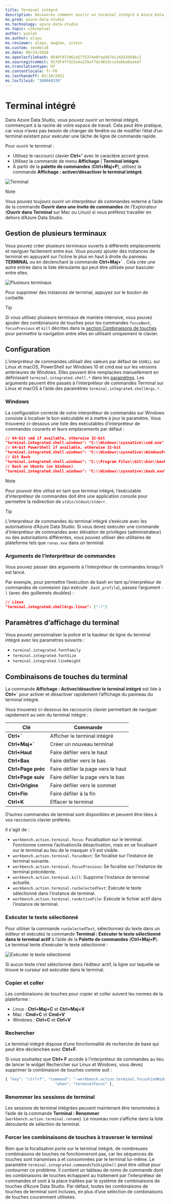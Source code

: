 ```yaml
---
title: Terminal intégré
description: Découvrez comment ouvrir un terminal intégré à Azure Data Studio. Un terminal intégré peut être plus pratique qu’un terminal séparé.
ms.prod: azure-data-studio
ms.technology: azure-data-studio
ms.topic: conceptual
author: yualan
ms.author: alayu
ms.reviewer: alayu, maghan, sstein
ms.custom: seodec18
ms.date: 09/24/2018
ms.openlocfilehash: 054bfd71962a5775374e8faa567dc24242d846c1
ms.sourcegitcommit: 917df4ffd22e4a229af7dc481dcce3ebba0aa4d7
ms.translationtype: HT
ms.contentlocale: fr-FR
ms.lasthandoff: 02/10/2021
ms.locfileid: "100048339"
---
```

# <a name="integrated-terminal"></a>Terminal intégré

Dans Azure Data Studio, vous pouvez ouvrir un terminal intégré, commençant à la racine de votre espace de travail. Cela peut être pratique, car vous n’avez pas besoin de changer de fenêtre ou de modifier l’état d’un terminal existant pour exécuter une tâche de ligne de commande rapide.

Pour ouvrir le terminal :

* Utilisez le raccourci clavier **Ctrl+'** avec le caractère accent grave.
* Utilisez la commande de menu **Affichage** | **Terminal intégré**.
* À partir de la **palette de commandes** (**Ctrl+Maj+P**), utilisez la commande **Affichage : activer/désactiver le terminal intégré**.

![Terminal](media/integrated-terminal/terminal-screen.png)

> [!NOTE]
> Vous pouvez toujours ouvrir un interpréteur de commandes externe à l’aide de la commande **Ouvrir dans une invite de commandes** de l’Explorateur (**Ouvrir dans Terminal** sur Mac ou Linux) si vous préférez travailler en dehors d’Azure Data Studio.

## <a name="managing-multiple-terminals"></a>Gestion de plusieurs terminaux

Vous pouvez créer plusieurs terminaux ouverts à différents emplacements et naviguer facilement entre eux. Vous pouvez ajouter des instances de terminal en appuyant sur l’icône le plus en haut à droite du panneau **TERMINAL** ou en déclenchant la commande **Ctrl+Maj+`** . Cela crée une autre entrée dans la liste déroulante qui peut être utilisée pour basculer entre elles.

![Plusieurs terminaux](media/integrated-terminal/terminal-multiple-instances.png)

Pour supprimer des instances de terminal, appuyez sur le bouton de corbeille.

> [!TIP]
> Si vous utilisez plusieurs terminaux de manière intensive, vous pouvez ajouter des combinaisons de touches pour les commandes `focusNext`, `focusPrevious` et `kill` décrites dans la [section Combinaisons de touches](#key-bindings) pour permettre la navigation entre elles en utilisant uniquement le clavier.

## <a name="configuration"></a>Configuration

L’interpréteur de commandes utilisait des valeurs par défaut de `$SHELL` sur Linux et macOS, PowerShell sur Windows 10 et cmd.exe sur les versions antérieures de Windows. Elles peuvent être remplacées manuellement en définissant `terminal.integrated.shell.*` dans les [paramètres](settings.md). Les arguments peuvent être passés à l’interpréteur de commandes Terminal sur Linux et macOS à l’aide des paramètres `terminal.integrated.shellArgs.*`.

### <a name="windows"></a>Windows

La configuration correcte de votre interpréteur de commandes sur Windows consiste à localiser le bon exécutable et à mettre à jour le paramètre. Vous trouverez ci-dessous une liste des exécutables d’interpréteur de commandes courants et leurs emplacements par défaut :

```json
// 64-bit cmd if available, otherwise 32-bit
"terminal.integrated.shell.windows": "C:\\Windows\\sysnative\\cmd.exe"
// 64-bit PowerShell if available, otherwise 32-bit
"terminal.integrated.shell.windows": "C:\\Windows\\sysnative\\WindowsPowerShell\\v1.0\\powershell.exe"
// Git Bash
"terminal.integrated.shell.windows": "C:\\Program Files\\Git\\bin\\bash.exe"
// Bash on Ubuntu (on Windows)
"terminal.integrated.shell.windows": "C:\\Windows\\sysnative\\bash.exe"
```

> [!NOTE]
> Pour pouvoir être utilisé en tant que terminal intégré, l’exécutable d’interpréteur de commandes doit être une application console pour permettre la redirection de `stdin/stdout/stderr`.

> [!TIP]
> L’interpréteur de commandes du terminal intégré s’exécute avec les autorisations d’Azure Data Studio. Si vous devez exécuter une commande d’interpréteur de commandes avec élévation de privilèges (administrateur) ou des autorisations différentes, vous pouvez utiliser des utilitaires de plateforme tels que `runas.exe` dans un terminal.

### <a name="shell-arguments"></a>Arguments de l’interpréteur de commandes

Vous pouvez passer des arguments à l’interpréteur de commandes lorsqu’il est lancé.

Par exemple, pour permettre l’exécution de bash en tant qu’interpréteur de commandes de connexion (qui exécute `.bash_profile`), passez l’argument `-l` (avec des guillemets doubles) :

```json
// Linux
"terminal.integrated.shellArgs.linux": ["-l"]
```

## <a name="terminal-display-settings"></a>Paramètres d’affichage du terminal

Vous pouvez personnaliser la police et la hauteur de ligne du terminal intégré avec les paramètres suivants :

* `terminal.integrated.fontFamily`
* `terminal.integrated.fontSize`
* `terminal.integrated.lineHeight`

## <a name="terminal-key-bindings"></a><a id="key-bindings"></a>Combinaisons de touches du terminal

La commande **Affichage : Activer/désactiver le terminal intégré** est liée à **Ctrl+`** pour activer et désactiver rapidement l’affichage du panneau du terminal intégré.

Vous trouverez ci-dessous les raccourcis clavier permettant de naviguer rapidement au sein du terminal intégré :

|Clé|Commande|  
|---|---|  
|**Ctrl+\`**|Afficher le terminal intégré|  
|**Ctrl+Maj+\`**|Créer un nouveau terminal|  
|**Ctrl+Haut**|Faire défiler vers le haut|  
|**Ctrl+Bas**|Faire défiler vers le bas|  
|**Ctrl+Page préc**|Faire défiler la page vers le haut|  
|**Ctrl+Page suiv**|Faire défiler la page vers le bas|  
|**Ctrl+Origine**|Faire défiler vers le sommet|  
|**Ctrl+Fin**|Faire défiler à la fin|  
|**Ctrl+K**|Effacer le terminal|  

D’autres commandes de terminal sont disponibles et peuvent être liées à vos raccourcis clavier préférés.

Il s'agit de :

* `workbench.action.terminal.focus`: Focalisation sur le terminal. Fonctionne comme l’activation/la désactivation, mais en se focalisant sur le terminal au lieu de le masquer s’il est visible.
* `workbench.action.terminal.focusNext`: Se focalise sur l’instance de terminal suivante.
* `workbench.action.terminal.focusPrevious`: Se focalise sur l’instance de terminal précédente.
* `workbench.action.terminal.kill`: Supprime l’instance de terminal actuelle.
* `workbench.action.terminal.runSelectedText`: Exécute le texte sélectionné dans l’instance de terminal.
* `workbench.action.terminal.runActiveFile`: Exécute le fichier actif dans l’instance de terminal.

### <a name="run-selected-text"></a>Exécuter le texte sélectionné

Pour utiliser la commande `runSelectedText`, sélectionnez du texte dans un éditeur et exécutez la commande **Terminal : Exécuter le texte sélectionné dans le terminal actif** à l’aide de la **Palette de commandes** (**Ctrl+Maj+P**). Le terminal tente d’exécuter le texte sélectionné :

![Exécuter le texte sélectionné](media/integrated-terminal/terminal_run_selected.png)

Si aucun texte n’est sélectionné dans l’éditeur actif, la ligne sur laquelle se trouve le curseur est exécutée dans le terminal.

### <a name="copy--paste"></a>Copier et coller

Les combinaisons de touches pour copier et coller suivent les normes de la plateforme :

* Linux : **Ctrl+Maj+C** et **Ctrl+Maj+V**
* Mac : **Cmd+C** et **Cmd+V**
* Windows : **Ctrl+C** et **Ctrl+V**

### <a name="find"></a>Rechercher

Le terminal intégré dispose d’une fonctionnalité de recherche de base qui peut être déclenchée avec **Ctrl+F**.

Si vous souhaitez que **Ctrl+ F** accède à l’interpréteur de commandes au lieu de lancer le widget Rechercher sur Linux et Windows, vous devez supprimer la combinaison de touches comme suit :

```js
{ "key": "ctrl+f", "command": "-workbench.action.terminal.focusFindWidget",
                      "when": "terminalFocus" },
```

### <a name="rename-terminal-sessions"></a>Renommer les sessions de terminal

Les sessions de terminal intégrées peuvent maintenant être renommées à l’aide de la commande **Terminal : Renommer** (`workbench.action.terminal.rename`). Le nouveau nom s’affiche dans la liste déroulante de sélection de terminal.

### <a name="forcing-key-bindings-to-pass-through-the-terminal"></a>Forcer les combinaisons de touches à traverser le terminal

Bien que la focalisation porte sur le terminal intégré, de nombreuses combinaisons de touches ne fonctionneront pas, car les séquences de touches sont transmises à et consommées par le terminal lui-même. Le paramètre `terminal.integrated.commandsToSkipShell` peut être utilisé pour contourner ce problème. Il contient un tableau de noms de commande dont les combinaisons de touches échappent au traitement par l’interpréteur de commandes et sont à la place traitées par le système de combinaisons de touches d’Azure Data Studio. Par défaut, toutes les combinaisons de touches de terminal sont incluses, en plus d’une sélection de combinaisons de touches couramment utilisées.

